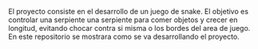 El proyecto consiste en el desarrollo de un juego de snake.
El objetivo es controlar una serpiente una serpiente para comer objetos y crecer en longitud,
evitando chocar contra si misma o los bordes del area de juego.
En este repositorio se mostrara como se va desarrollando el proyecto.
